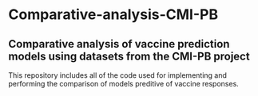# Comparative-analysis-CMI-PB
## Comparative analysis of vaccine prediction models using datasets from the CMI-PB project

This repository includes all of the code used for implementing and performing the comparison of models preditive of vaccine responses.
